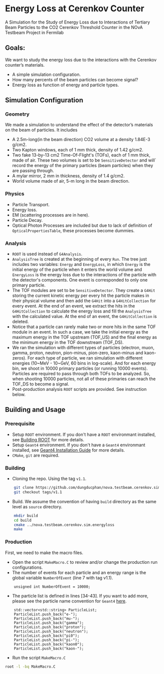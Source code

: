 # Energy Loss at Cerenkov Counter

A Simulation for the Study of Energy Loss due to Interactions of Tertiary Beam Particles to the CO2 Cerenkov Threshold Counter in the NOvA Testbeam Project in Fermilab

## Goals:

We want to study the energy loss due to the interactions with the Cerenkov counter’s materials.
- A simple simulation configuration.
- How many percents of the beam particles can become signal?
- Energy loss as function of energy and particle types.

## Simulation Configuration

### Geometry
We made a simulation to understand the effect of the detector’s materials on the beam of particles.  It includes
- A 2.5m-long(in the beam direction) CO2 volume at a density 1.84E-3 g/cm2.
- Two Kapton windows, each of 1 mm thick, density of 1.42 g/cm2.
- Two fake 13-by-13 cm2 Time-Of-Flight's (TOFs), each of 1 mm thick, made of air. These two volumes is set to be `SensitiveDetector` and will` record the energy of the primary particles (beam particles) when they are passing through.
- A mylar mirror, 2 mm in thickness, density of 1.4 g/cm2.
- World volume made of air, 5-m long in the beam direction.

### Physics
- Particle Transport.
- Energy loss.
- EM (scattering processes are in here).
- Particle Decay.
- Optical Photon Processes are included but due to lack of definition of `OpticalPropertiesTable`, these processes become dummies.

### Analysis
- `ROOT` is used instead of `G4Analysis`.
- `AnalysisTree` is created at the beginning of every `Run`. The tree just includes two variables: `Energy` and `EnergyLoss`, in which `Energy` is the initial energy of the particle when it enters the world volume and `EnergyLoss` is the energy loss due to the interactions of the particle with the detector's components. One event is corresponded to only one primary particle.
- The TOF modules are set to be `SensitiveDetector`. They create a `G4Hit` storing the current kinetic energy per every hit the particle makes in their physical volume and then add the `G4Hit` into a `G4HitCollection` for every event. At the end of an event, we extract the hits in the `G4HitCollection` to calculate the energy loss and fill the `AnalysisTree` with the calculated value. At the end of an event, the `G4HitCollection` is deleted.
- Notice that a particle can rarely make two or more hits in the same TOF module in an event. In such a case, we take the initial energy as the maximum energy in the TOF upstream (TOF_US) and the final energy as the minimum energy in the TOF downstream (TOF_DS).
- We ran the simulation with different types of particles (electron, muon, gamma, proton, neutron, pion-minus, pion-zero, kaon-minus and kaon-zeros). For each type of particle, we ran simulation with different energies (10~MeV - 10~GeV, 60 bins in log-scale). And for each energy bin, we shoot in 10000 primary particles (or running 10000 events). Particles are required to pass through both TOFs to be analyzed. So, when shooting 10000 particles, not all of these primaries can reach the TOF\_DS to become a signal.
- Post-production analysis `ROOT` scripts are provided. See instruction below.

## Building and Usage

### Prerequisite
- Setup `ROOT` environment. If you don't have a `ROOT` environmant installed, see [Building ROOT](https://root.cern.ch/building-root) for more details.
- Setup `Geant4` environment. If you don't have a `Geant4` environmant installed, see [Geant4 Installation Guide](http://geant4-userdoc.web.cern.ch/geant4-userdoc/UsersGuides/InstallationGuide/html/index.html) for more details.
- `CMake`, `git` are required.

### Building
- Cloning the repo. Using the tag `v1.1`.
```sh
    git clone https://github.com/dungducphan/nova.testbeam.cerenkov.sim.energyloss.git
    git checkout tags/v1.1
```
- Build. We assume the convention of having `build` directory as the same level as `source` directory.
```sh
    mkdir build
    cd build
    cmake ../nova.testbeam.cerenkov.sim.energyloss
    make
```

### Production
First, we need to make the macro files.
- Open the script `MakeMacro.C` to review and/or change the production run configurations.
- The number of events for each particle and an energy range is the global variable `NumberOfEvent` (line 7 with tag v1.1).
```c_cpp
    unsigned int NumberOfEvent = 10000;
```
- The particle list is defined in lines [34-43]. If you want to add more, please see the particle name convention for `Geant4` [here](http://fismed.ciemat.es/GAMOS/GAMOS_doc/GAMOS.5.0.0/x11174.html).
```c_cpp
    std::vector<std::string> ParticleList;
    ParticleList.push_back("e-");
    ParticleList.push_back("mu-");
    ParticleList.push_back("gamma");
    ParticleList.push_back("proton");
    ParticleList.push_back("neutron");
    ParticleList.push_back("pi0");
    ParticleList.push_back("pi-");
    ParticleList.push_back("kaon0");
    ParticleList.push_back("kaon-");
```



- Run the script `MakeMacro.C`
```sh
root -l -bq MakeMacro.C
```
